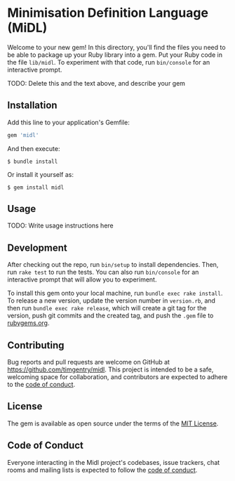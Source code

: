 # Minimisation Definition Language (MiDL)

Welcome to your new gem! In this directory, you'll find the files you need to be able to package up your Ruby library into a gem. Put your Ruby code in the file `lib/midl`. To experiment with that code, run `bin/console` for an interactive prompt.

TODO: Delete this and the text above, and describe your gem

## Installation

Add this line to your application's Gemfile:

```ruby
gem 'midl'
```

And then execute:

    $ bundle install

Or install it yourself as:

    $ gem install midl

## Usage

TODO: Write usage instructions here

## Development

After checking out the repo, run `bin/setup` to install dependencies. Then, run `rake test` to run the tests. You can also run `bin/console` for an interactive prompt that will allow you to experiment.

To install this gem onto your local machine, run `bundle exec rake install`. To release a new version, update the version number in `version.rb`, and then run `bundle exec rake release`, which will create a git tag for the version, push git commits and the created tag, and push the `.gem` file to [rubygems.org](https://rubygems.org).

## Contributing

Bug reports and pull requests are welcome on GitHub at https://github.com/timgentry/midl. This project is intended to be a safe, welcoming space for collaboration, and contributors are expected to adhere to the [code of conduct](https://github.com/timgentry/midl/blob/main/CODE_OF_CONDUCT.md).

## License

The gem is available as open source under the terms of the [MIT License](https://opensource.org/licenses/MIT).

## Code of Conduct

Everyone interacting in the Midl project's codebases, issue trackers, chat rooms and mailing lists is expected to follow the [code of conduct](https://github.com/timgentry/midl/blob/main/CODE_OF_CONDUCT.md).
